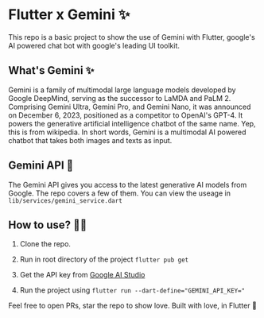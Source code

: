 


# Flutter x Gemini ✨
This repo is a basic project to show the use of Gemini with Flutter, google's AI powered chat bot with google's leading UI toolkit.


## What's Gemini ✨
Gemini is a family of multimodal large language models developed by Google DeepMind, serving as the successor to LaMDA and PaLM 2. Comprising Gemini Ultra, Gemini Pro, and Gemini Nano, it was announced on December 6, 2023, positioned as a competitor to OpenAI's GPT-4. It powers the generative artificial intelligence chatbot of the same name. Yep, this is from wikipedia. In short words, Gemini is a multimodal AI powered chatbot that takes both images and texts as input. 


## Gemini API 🚀
The Gemini API gives you access to the latest generative AI models from Google. The repo covers a few of them. You can view the useage in `lib/services/gemini_service.dart`


## How to use? 👨‍💻
1. Clone the repo.

2. Run in root directory of the project `flutter pub get`

3. Get the API key from [Google AI Studio](https://aistudio.google.com/app/apikey)

4. Run the project using `flutter run --dart-define="GEMINI_API_KEY="`



Feel free to open PRs, star the repo to show love. 
Built with love, in Flutter 💙
